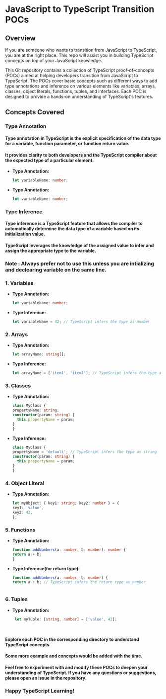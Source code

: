 # JavaScript to TypeScript Transition POCs

## Overview

If you are someone who wants to transition from JavaScript to TypeScript, you are at the right place. This repo will assist you in building TypeScript concepts on top of your JavaScript knowledge.

This Git repository contains a collection of TypeScript proof-of-concepts (POCs) aimed at helping developers transition from JavaScript to TypeScript. The POCs cover basic concepts such as different ways to add type annotations and inference on various elements like variables, arrays, classes, object literals, functions, tuples, and interfaces. Each POC is designed to provide a hands-on understanding of TypeScript's features.

## Concepts Covered

### Type Annotation

#### Type annotation in TypeScript is the explicit specification of the data type for a variable, function parameter, or function return value.
#### It provides clarity to both developers and the TypeScript compiler about the expected type of a particular element.

- **Type Annotation:**
  ```typescript
  let variableName: number;

- **Type Annotation:**
  ```typescript
  let variableName: number;

### Type Inference

#### Type inference is a TypeScript feature that allows the compiler to automatically determine the data type of a variable based on its initialization value. 
#### TypeScript leverages the knowledge of the assigned value to infer and assign the appropriate type to the variable.

### Note : Always prefer not to use this unless you are intializing and declearing variable on the same line.



### 1. Variables

- **Type Annotation:**
  ```typescript
  let variableName: number;


- **Type Inference:**
  ```typescript
  let variableName = 42; // TypeScript infers the type as number


### 2. Arrays

- **Type Annotation:**
  ```typescript
  let arrayName: string[];


- **Type Inference:**
  ```typescript
  let arrayName = ['item1', 'item2']; // TypeScript infers the type as string[]

### 3. Classes

- **Type Annotation:**
  ```typescript
  class MyClass {
  propertyName: string;
  constructor(param: string) {
    this.propertyName = param;
  }
  }


- **Type Inference:**
  ```typescript
  class MyClass {
  propertyName = 'default'; // TypeScript infers the type as string
  constructor(param: string) {
    this.propertyName = param;
  }
  }


### 4. Object Literal

- **Type Annotation:**
  ```typescript
  let myObject: { key1: string; key2: number } = {
  key1: 'value',
  key2: 42,
  };


### 5. Functions

- **Type Annotation:**
  ```typescript
  function addNumbers(a: number, b: number): number {
  return a + b;
  }

- **Type Inference(for return type):**
  ```typescript
  function addNumbers(a: number, b: number) {
  return a + b; // TypeScript infers the return type as number



### 6. Tuples

- **Type Annotation:**
  ```typescript
   let myTuple: [string, number] = ['value', 42];

 

#### Explore each POC in the corresponding directory to understand TypeScript concepts.
#### Some more example and concepts would be added with the time.
#### Feel free to experiment with and modify these POCs to deepen your understanding of TypeScript. If you have any questions or suggestions, please open an issue in the repository.

### Happy TypeScript Learning!







